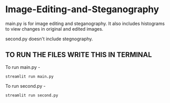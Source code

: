 # Image-Editing-and-Steganography

main.py is for image editing and steganography. It also includes histograms to view changes in original and edited images.

second.py doesn't include stegnography. 

## TO RUN THE FILES WRITE THIS IN TERMINAL 

To run main.py - 
```
streamlit run main.py
```

To run second.py - 
```
streamlit run second.py
```
